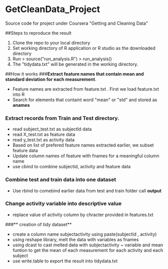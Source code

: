 GetCleanData_Project
====================

Source code for project under Coursera "Getting and Cleaning Data"

##Steps to reproduce the result

1. Clone the repo to your local directory
2. Set working directory of R application or R studio as the downloaded directory
3. Run > source("run_analysis.R")
       > run_analysis()
4. The "tidydata.txt" will be generated in the working directory.


##How it works
###**Extract feature names that contain mean and standard deviation for each measurement**. 
+ Feature names are extracted from feature.txt . First we load feature.txt into R
+ Search for elements that containt word "mean" or "std" and stored as **anames**
### **Extract records from Train and Test directory.**
+ read subject_test.txt as subjectId data
+ read X_test.txt as feature data
+ read y_test.txt as activity data
+ Based on list of prefered feature names extracted earlier, we subset feature data
+ Update column names of feature with fnames for a meaningful column name
+ use cbind to combine subjectid, activity and feature data
### **Combine test and train data into one dataset**
+ Use rbind to comebind earlier data from test and train folder call **output**

### **Change activity variable into descriptive value**
+ replace value of activity column by chracter provided in features.txt

###** creation of tidy dataset**
+ create a column name subjectactivity using paste(subjectId , activity)
+ using reshape library, melt the data with variables as fnames
+ using dcast to cast melted data with subjectactivity ~ variable and mean funtion to get the mean of each measurement for each activity and each subject
+ use write.table to export the result into tidydata.txt
